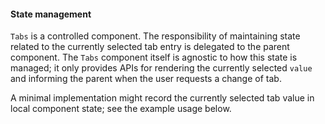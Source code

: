 #### State management

`Tabs` is a controlled component. The responsibility of maintaining state related to the currently selected tab entry is delegated to the parent component. The `Tabs` component itself is agnostic to how this state is managed; it only provides APIs for rendering the currently selected `value` and informing the parent when the user requests a change of tab.

A minimal implementation might record the currently selected tab value in local component state; see the example usage below.
